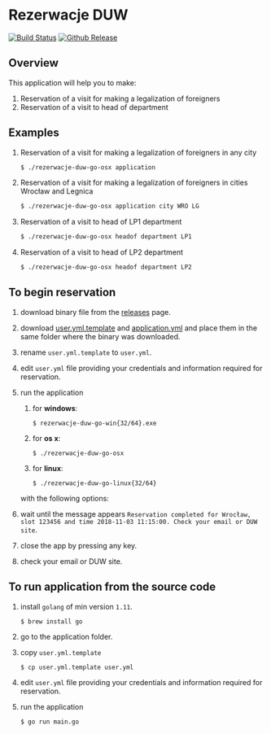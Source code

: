 # Rezerwacje DUW

[![Build Status](https://api.travis-ci.org/dyrkin/rezerwacje-duw-go.svg?branch=master)](https://travis-ci.org/dyrkin/rezerwacje-duw-go) [![Github Release](https://img.shields.io/badge/release-1.0.6-blue.svg)](https://github.com/dyrkin/rezerwacje-duw-go/releases/tag/v1.0.6)

## Overview

This application will help you to make:
1. Reservation of a visit for making a legalization of foreigners
2. Reservation of a visit to head of department

## Examples
1. Reservation of a visit for making a legalization of foreigners in any city

    ```bash
    $ ./rezerwacje-duw-go-osx application
    ```
    
2. Reservation of a visit for making a legalization of foreigners in cities Wrocław and Legnica

    ```bash
    $ ./rezerwacje-duw-go-osx application city WRO LG
    ```

3. Reservation of a visit to head of LP1 department

    ```bash
    $ ./rezerwacje-duw-go-osx headof department LP1
    ```

4. Reservation of a visit to head of LP2 department

    ```bash
    $ ./rezerwacje-duw-go-osx headof department LP2
    ```

## To begin reservation

1. download binary file from the [releases](https://github.com/dyrkin/rezerwacje-duw-go/releases) page.

2. download [user.yml.template](https://raw.githubusercontent.com/dyrkin/rezerwacje-duw-go/v1.0.6/user.yml.template) and [application.yml](https://raw.githubusercontent.com/dyrkin/rezerwacje-duw-go/v1.0.6/application.yml) and place them in the same folder where the binary was downloaded.

3. rename `user.yml.template` to `user.yml`.

4. edit `user.yml` file providing your credentials and information required for reservation.
5. run the application
  
    1. for **windows**: 
         
        ```$ rezerwacje-duw-go-win{32/64}.exe```

    2. for **os x**:

        ```$ ./rezerwacje-duw-go-osx```

    3. for **linux**:

        ```$ ./rezerwacje-duw-go-linux{32/64}```

    with the following options:

6. wait until the message appears `Reservation completed for Wrocław, slot 123456 and time 2018-11-03 11:15:00. Check your email or DUW site`.

7. close the app by pressing any key.
8. check your email or DUW site.

## To run application from the source code

1. install `golang` of min version `1.11`.

    ```$ brew install go```

2. go to the application folder.
3. copy `user.yml.template`

   ```$ cp user.yml.template user.yml``` 

4. edit `user.yml` file providing your credentials and information required for reservation.
5. run the application

   ```$ go run main.go```